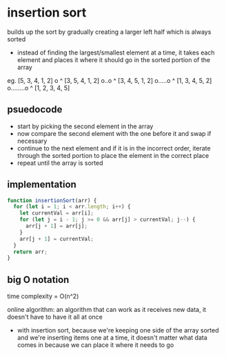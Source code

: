 # insertion sort

builds up the sort by gradually creating a larger left half which is always sorted
- instead of finding the largest/smallest element at a time, it takes each element and places it where it should go in the sorted portion of the array

eg.
[5, 3, 4, 1, 2]
 o  ^
[3, 5, 4, 1, 2]
 o..o  ^
[3, 4, 5, 1, 2]
 o.....o  ^
[1, 3, 4, 5, 2]
 o........o  ^
[1, 2, 3, 4, 5]


## psuedocode
- start by picking the second element in the array
- now compare the second element with the one before it and swap if necessary
- continue to the next element and if it is in the incorrect order, iterate through the sorted portion to place the element in the correct place
- repeat until the array is sorted

## implementation
```js
function insertionSort(arr) {
  for (let i = 1; i < arr.length; i++) {
    let currentVal = arr[i];
    for (let j = i - 1; j >= 0 && arr[j] > currentVal; j--) {
      arr[j + 1] = arr[j];
    }
    arr[j + 1] = currentVal;
  }
  return arr;
}
```

## big O notation
time complexity = O(n^2)

online algorithm: an algorithm that can work as it receives new data, it doesn't have to have it all at once
- with insertion sort, because we're keeping one side of the array sorted and we're inserting items one at a time, it doesn't matter what data comes in because we can place it where it needs to go

